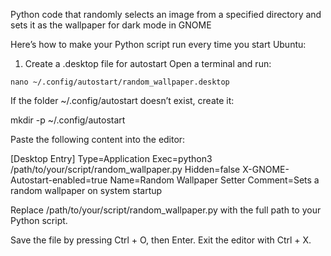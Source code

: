Python code that randomly selects an image from a specified directory and sets it as the wallpaper for dark mode in GNOME

Here’s how to make your Python script run every time you start Ubuntu:

1. Create a .desktop file for autostart
Open a terminal and run:

  ```
  nano ~/.config/autostart/random_wallpaper.desktop
  ```

If the folder ~/.config/autostart doesn’t exist, create it:

  mkdir -p ~/.config/autostart

Paste the following content into the editor:

  [Desktop Entry]
  Type=Application
  Exec=python3 /path/to/your/script/random_wallpaper.py
  Hidden=false
  X-GNOME-Autostart-enabled=true
  Name=Random Wallpaper Setter
  Comment=Sets a random wallpaper on system startup

Replace /path/to/your/script/random_wallpaper.py with the full path to your Python script.

Save the file by pressing Ctrl + O, then Enter. Exit the editor with Ctrl + X.
